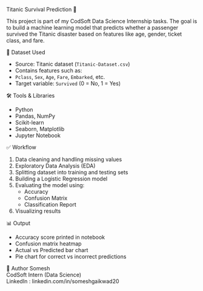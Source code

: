 Titanic Survival Prediction 🚢

This project is part of my CodSoft Data Science Internship tasks.
The goal is to build a machine learning model that predicts whether a passenger survived the Titanic disaster based on features like age, gender, ticket class, and fare.

📁 Dataset Used
- Source: Titanic dataset (`Titanic-Dataset.csv`)
- Contains features such as:
- `Pclass`, `Sex`, `Age`, `Fare`, `Embarked`, etc.
- Target variable: `Survived` (0 = No, 1 = Yes)

🛠️ Tools & Libraries
- Python
- Pandas, NumPy
- Scikit-learn
- Seaborn, Matplotlib
- Jupyter Notebook

✅ Workflow
1. Data cleaning and handling missing values
2. Exploratory Data Analysis (EDA)
3. Splitting dataset into training and testing sets
4. Building a Logistic Regression model
5. Evaluating the model using:
   - Accuracy
   - Confusion Matrix
   - Classification Report
6. Visualizing results

📊 Output
- Accuracy score printed in notebook
- Confusion matrix heatmap
- Actual vs Predicted bar chart
- Pie chart for correct vs incorrect predictions

🔗 Author
Somesh  
CodSoft Intern (Data Science)  
LinkedIn : linkedin.com/in/someshgaikwad20
